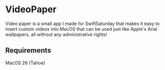 # VideoPaper
Video paper is a small app I made for SwiftSaturday that makes it easy to insert custom videos into MacOS that can be used just like Apple's Arial wallpapers, all without any administrative rights!

## Requirements
MacOS 26 (Tahoe)
